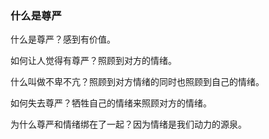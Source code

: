 ### 什么是尊严

什么是尊严？感到有价值。

如何让人觉得有尊严？照顾到对方的情绪。

什么叫做不卑不亢？照顾到对方情绪的同时也照顾到自己的情绪。

如何失去尊严？牺牲自己的情绪来照顾对方的情绪。

为什么尊严和情绪绑在了一起？因为情绪是我们动力的源泉。
